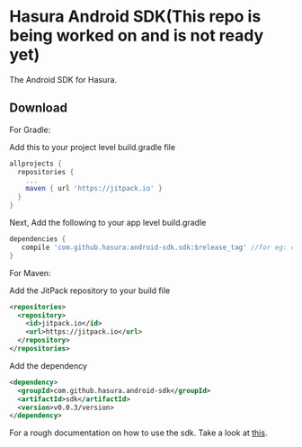 Hasura Android SDK(This repo is being worked on and is not ready yet)
==================

The Android SDK for Hasura. 


Download
--------

For Gradle:

Add this to your project level build.gradle file

```groovy
allprojects {
  repositories {
    ...
    maven { url 'https://jitpack.io' }
  }
}
```

Next, Add the following to your app level build.gradle 

```groovy
dependencies {
   compile 'com.github.hasura:android-sdk.sdk:$release_tag' //for eg: compile 'com.github.hasura:android-sdk.sdk:v0.0.3' 
}
```

For Maven:

Add the JitPack repository to your build file

```xml 
<repositories>
  <repository>
    <id>jitpack.io</id>
    <url>https://jitpack.io</url>
  </repository>
</repositories>
```

Add the dependency

```xml
<dependency>
  <groupId>com.github.hasura.android-sdk</groupId>
  <artifactId>sdk</artifactId>
  <version>v0.0.3/version>
</dependency>
```

For a rough documentation on how to use the sdk. Take a look at [this](https://gist.github.com/jaisontj/40f1a7cf55fc5b889c43c4a71996a34a).


